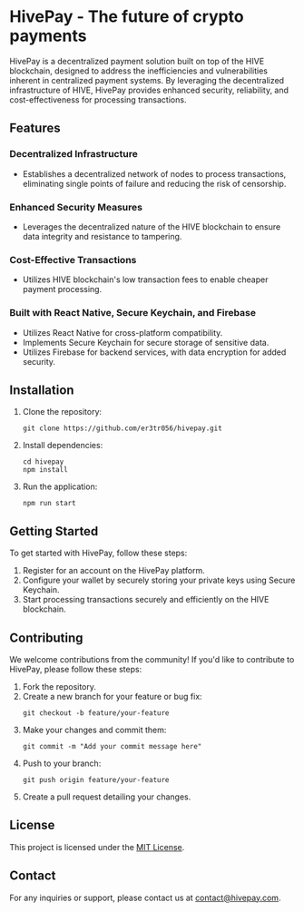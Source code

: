 
# HivePay - The future of crypto payments

HivePay is a decentralized payment solution built on top of the HIVE blockchain, designed to address the inefficiencies and vulnerabilities inherent in centralized payment systems. By leveraging the decentralized infrastructure of HIVE, HivePay provides enhanced security, reliability, and cost-effectiveness for processing transactions.

## Features

### Decentralized Infrastructure
- Establishes a decentralized network of nodes to process transactions, eliminating single points of failure and reducing the risk of censorship.

### Enhanced Security Measures
- Leverages the decentralized nature of the HIVE blockchain to ensure data integrity and resistance to tampering.

### Cost-Effective Transactions
- Utilizes HIVE blockchain's low transaction fees to enable cheaper payment processing.

### Built with React Native, Secure Keychain, and Firebase
- Utilizes React Native for cross-platform compatibility.
- Implements Secure Keychain for secure storage of sensitive data.
- Utilizes Firebase for backend services, with data encryption for added security.

## Installation

1. Clone the repository:
    ```
    git clone https://github.com/er3tr056/hivepay.git
    ```

2. Install dependencies:
    ```
    cd hivepay
    npm install
    ```

3. Run the application:
    ```
    npm run start
    ```

## Getting Started

To get started with HivePay, follow these steps:

1. Register for an account on the HivePay platform.
2. Configure your wallet by securely storing your private keys using Secure Keychain.
3. Start processing transactions securely and efficiently on the HIVE blockchain.

## Contributing

We welcome contributions from the community! If you'd like to contribute to HivePay, please follow these steps:

1. Fork the repository.
2. Create a new branch for your feature or bug fix:
    ```
    git checkout -b feature/your-feature
    ```
3. Make your changes and commit them:
    ```
    git commit -m "Add your commit message here"
    ```
4. Push to your branch:
    ```
    git push origin feature/your-feature
    ```
5. Create a pull request detailing your changes.

## License

This project is licensed under the [MIT License](LICENSE).

## Contact

For any inquiries or support, please contact us at [contact@hivepay.com](mailto:contact@hivepay.com).
